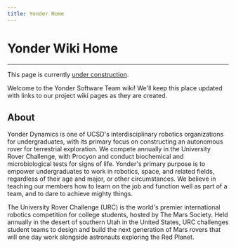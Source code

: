 ```yaml
---
title: Yonder Home
---
```


# Yonder Wiki Home

---
This page is currently [under construction](https://gitlab.com/Yonder-Dynamics/wiki-home).

Welcome to the Yonder Software Team wiki! We'll keep this place updated with links to our project wiki pages as they are created.

## About
Yonder Dynamics is one of UCSD's interdisciplinary robotics organizations for undergraduates, with its primary focus on constructing an autonomous rover for terrestrial exploration. We compete annually in the University Rover Challenge, with Procyon and conduct biochemical and microbiological tests for signs of life. Yonder's primary purpose is to empower undergraduates to work in robotics, space, and related fields, regardless of their age and major, or other circumstances. We believe in teaching our members how to learn on the job and function well as part of a team, and to dare to achieve mighty things.

The University Rover Challenge (URC) is the world's premier international robotics competition for college students, hosted by The Mars Society.  Held annually in the desert of southern Utah in the United States, URC challenges student teams to design and build the next generation of Mars rovers that will one day work alongside astronauts exploring the Red Planet. 
